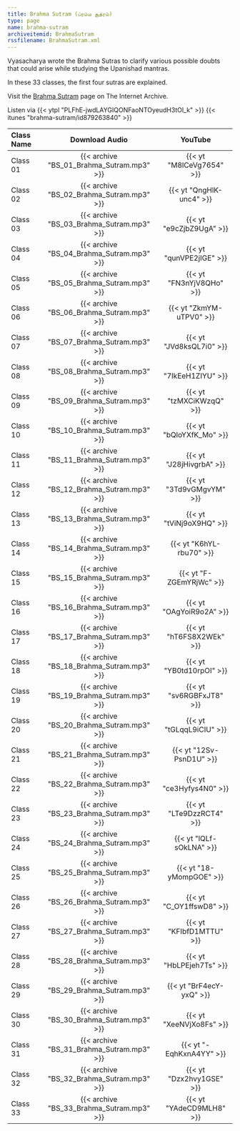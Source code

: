```yaml
---
title: Brahma Sutram (ப்ரம்ம சூத்ரம்)
type: page
name: brahma-sutram
archiveitemid: BrahmaSutram
rssfilename: BrahmaSutram.xml
---
```


Vyasacharya wrote the Brahma Sutras to clarify various possible doubts that could arise while studying the Upanishad mantras.

In these 33 classes, the first four sutras are explained.

Visit the [Brahma Sutram](https://archive.org/details/BrahmaSutram) page on The Internet Archive.

Listen via {{< ytpl "PLFhE-jwdLAYGIQONFaoNTOyeudH3tOl_k" >}} {{< itunes "brahma-sutram/id879263840" >}}

Class Name | Download Audio | YouTube
:---|:---:|:---:
Class 01 | {{< archive "BS_01_Brahma_Sutram.mp3" >}} | {{< yt "M8lCeVg7654" >}}
Class 02 | {{< archive "BS_02_Brahma_Sutram.mp3" >}} | {{< yt "QngHlK-unc4" >}}
Class 03 | {{< archive "BS_03_Brahma_Sutram.mp3" >}} | {{< yt "e9cZjbZ9UgA" >}}
Class 04 | {{< archive "BS_04_Brahma_Sutram.mp3" >}} | {{< yt "qunVPE2jIGE" >}}
Class 05 | {{< archive "BS_05_Brahma_Sutram.mp3" >}} | {{< yt "FN3nYjV8QHo" >}}
Class 06 | {{< archive "BS_06_Brahma_Sutram.mp3" >}} | {{< yt "ZkmYM-uTPV0" >}}
Class 07 | {{< archive "BS_07_Brahma_Sutram.mp3" >}} | {{< yt "JVd8ksQL7i0" >}}
Class 08 | {{< archive "BS_08_Brahma_Sutram.mp3" >}} | {{< yt "7IkEeH1ZIYU" >}}
Class 09 | {{< archive "BS_09_Brahma_Sutram.mp3" >}} | {{< yt "tzMXCiKWzqQ" >}}
Class 10 | {{< archive "BS_10_Brahma_Sutram.mp3" >}} | {{< yt "bQloYXfK_Mo" >}}
Class 11 | {{< archive "BS_11_Brahma_Sutram.mp3" >}} | {{< yt "J28jHivgrbA" >}}
Class 12 | {{< archive "BS_12_Brahma_Sutram.mp3" >}} | {{< yt "3Td9vGMgvYM" >}}
Class 13 | {{< archive "BS_13_Brahma_Sutram.mp3" >}} | {{< yt "tViNj9oX9HQ" >}}
Class 14 | {{< archive "BS_14_Brahma_Sutram.mp3" >}} | {{< yt "K6hYL-rbu70" >}}
Class 15 | {{< archive "BS_15_Brahma_Sutram.mp3" >}} | {{< yt "F-ZGEmYRjWc" >}}
Class 16 | {{< archive "BS_16_Brahma_Sutram.mp3" >}} | {{< yt "OAgYoiR9o2A" >}}
Class 17 | {{< archive "BS_17_Brahma_Sutram.mp3" >}} | {{< yt "hT6FS8X2WEk" >}}
Class 18 | {{< archive "BS_18_Brahma_Sutram.mp3" >}} | {{< yt "YB0td10rpOI" >}}
Class 19 | {{< archive "BS_19_Brahma_Sutram.mp3" >}} | {{< yt "sv6RGBFxJT8" >}}
Class 20 | {{< archive "BS_20_Brahma_Sutram.mp3" >}} | {{< yt "tGLqqL9iCIU" >}}
Class 21 | {{< archive "BS_21_Brahma_Sutram.mp3" >}} | {{< yt "12Sv-PsnD1U" >}}
Class 22 | {{< archive "BS_22_Brahma_Sutram.mp3" >}} | {{< yt "ce3Hyfys4N0" >}}
Class 23 | {{< archive "BS_23_Brahma_Sutram.mp3" >}} | {{< yt "LTe9DzzRCT4" >}}
Class 24 | {{< archive "BS_24_Brahma_Sutram.mp3" >}} | {{< yt "lQLf-sOkLNA" >}}
Class 25 | {{< archive "BS_25_Brahma_Sutram.mp3" >}} | {{< yt "18-yMompGOE" >}}
Class 26 | {{< archive "BS_26_Brahma_Sutram.mp3" >}} | {{< yt "C_OY1ffswD8" >}}
Class 27 | {{< archive "BS_27_Brahma_Sutram.mp3" >}} | {{< yt "KFIbfD1MTTU" >}}
Class 28 | {{< archive "BS_28_Brahma_Sutram.mp3" >}} | {{< yt "HbLPEjeh7Ts" >}}
Class 29 | {{< archive "BS_29_Brahma_Sutram.mp3" >}} | {{< yt "BrF4ecY-yxQ" >}}
Class 30 | {{< archive "BS_30_Brahma_Sutram.mp3" >}} | {{< yt "XeeNVjXo8Fs" >}}
Class 31 | {{< archive "BS_31_Brahma_Sutram.mp3" >}} | {{< yt "-EqhKxnA4YY" >}}
Class 32 | {{< archive "BS_32_Brahma_Sutram.mp3" >}} | {{< yt "Dzx2hvy1GSE" >}}
Class 33 | {{< archive "BS_33_Brahma_Sutram.mp3" >}} | {{< yt "YAdeCD9MLH8" >}}